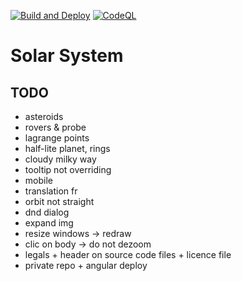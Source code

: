 [![Build and Deploy](https://github.com/lebesnec/solar-system/actions/workflows/main.yml/badge.svg)](https://github.com/lebesnec/solar-system/actions/workflows/main.yml)
[![CodeQL](https://github.com/lebesnec/solar-system/actions/workflows/codeql-analysis.yml/badge.svg)](https://github.com/lebesnec/solar-system/actions/workflows/codeql-analysis.yml)

# Solar System

## TODO

- asteroids
- rovers & probe
- lagrange points
- half-lite planet, rings
- cloudy milky way
- tooltip not overriding
- mobile
- translation fr
- orbit not straight
- dnd dialog
- expand img
- resize windows -> redraw
- clic on body -> do not dezoom
- legals + header on source code files + licence file
- private repo + angular deploy
